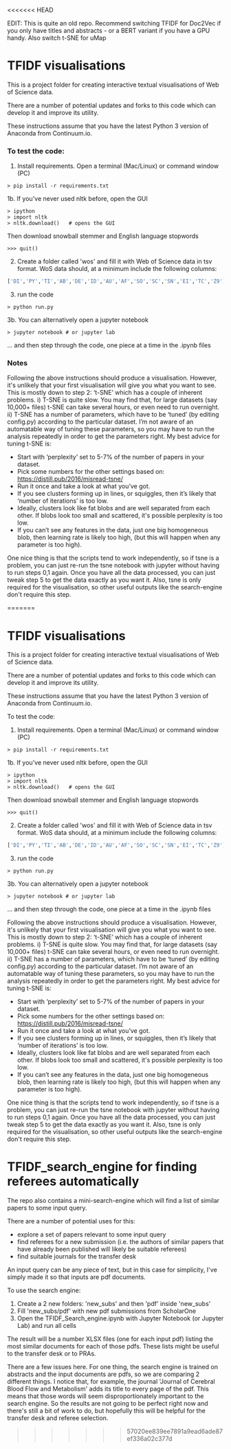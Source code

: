 <<<<<<< HEAD

EDIT: This is quite an old repo. Recommend switching TFIDF for Doc2Vec if you only have titles and abstracts  - or a BERT variant if you have a GPU handy. Also switch t-SNE for uMap

# TFIDF visualisations

This is a project folder for creating interactive textual visualisations of Web of Science data.

There are a number of potential updates and forks to this code which can develop it and improve its utility.

These instructions assume that you have the latest Python 3 version of Anaconda from Continuum.io.

### To test the code:
1. Install requirements.  Open a terminal (Mac/Linux) or command window (PC)
```
> pip install -r requirements.txt
```
1b. If you've never used nltk before, open the GUI
```
> ipython
> import nltk
> nltk.download()   # opens the GUI
```
Then download snowball stemmer and English language stopwords
```
>>> quit()
```
2. Create a folder called 'wos' and fill it with Web of Science data in tsv format. WoS data should, at a minimum include the following columns:
```python
['DI','PY','TI','AB','DE','ID','AU','AF','SO','SC','SN','EI','TC','Z9']
```

3. run the code
```
> python run.py
```
3b.  You can alternatively open a jupyter notebook
```
> jupyter notebook # or jupyter lab
```
... and then step through the code, one piece at a time in the .ipynb files

### Notes

Following the above instructions should produce a visualisation.  However, it's unlikely that your first visualisation will give you what you want to see.  This is mostly down to step 2: ‘t-SNE’ which has a couple of inherent problems.
i) T-SNE is quite slow.  You may find that, for large datasets (say 10,000+ files) t-SNE can take several hours, or even need to run overnight.  
ii) T-SNE has a number of parameters, which have to be ‘tuned’ (by editing config.py) according to the particular dataset.  I’m not aware of an automatable way of tuning these parameters, so you may have to run the analysis repeatedly in order to get the parameters right.  My best advice for tuning t-SNE is:
 - Start with ‘perplexity’ set to 5-7% of the number of papers in your dataset.
 - Pick some numbers for the other settings based on: https://distill.pub/2016/misread-tsne/
 - Run it once and take a look at what you’ve got.  
  - If you see clusters forming up in lines, or squiggles, then it’s likely that ‘number of iterations’ is too low.
  - Ideally, clusters look like fat blobs and are well separated from each other.  If blobs look too small and scattered, it's possible perplexity is too low.
  - If you can’t see any features in the data, just one big homogeneous blob, then learning rate is likely too high, (but this will happen when any parameter is too high).

One nice thing is that the scripts tend to work independently, so if tsne is a problem, you can just re-run the tsne notebook with jupyter without having to run steps 0,1 again.  Once you have all the data processed, you can just tweak step 5 to get the data exactly as you want it.  Also, tsne is only required for the visualisation, so other useful outputs like the search-engine don't require this step.

=======

TFIDF visualisations
====================================================================

This is a project folder for creating interactive textual visualisations of Web of Science data.

There are a number of potential updates and forks to this code which can develop it and improve its utility.

These instructions assume that you have the latest Python 3 version of Anaconda from Continuum.io.

To test the code:
1. Install requirements.  Open a terminal (Mac/Linux) or command window (PC)
```
> pip install -r requirements.txt
```
1b. If you've never used nltk before, open the GUI
```
> ipython
> import nltk
> nltk.download()   # opens the GUI
```
Then download snowball stemmer and English language stopwords
```
>>> quit()
```
2. Create a folder called 'wos' and fill it with Web of Science data in tsv format. WoS data should, at a minimum include the following columns:
```python
['DI','PY','TI','AB','DE','ID','AU','AF','SO','SC','SN','EI','TC','Z9']
```

3. run the code
```
> python run.py
```
3b.  You can alternatively open a jupyter notebook
```
> jupyter notebook # or jupyter lab
```
... and then step through the code, one piece at a time in the .ipynb files

Following the above instructions should produce a visualisation.  However, it's unlikely that your first visualisation will give you what you want to see.  This is mostly down to step 2: ‘t-SNE’ which has a couple of inherent problems.
i) T-SNE is quite slow.  You may find that, for large datasets (say 10,000+ files) t-SNE can take several hours, or even need to run overnight.  
ii) T-SNE has a number of parameters, which have to be ‘tuned’ (by editing config.py) according to the particular dataset.  I’m not aware of an automatable way of tuning these parameters, so you may have to run the analysis repeatedly in order to get the parameters right.  My best advice for tuning t-SNE is:
 - Start with ‘perplexity’ set to 5-7% of the number of papers in your dataset.
 - Pick some numbers for the other settings based on: https://distill.pub/2016/misread-tsne/
 - Run it once and take a look at what you’ve got.  
  - If you see clusters forming up in lines, or squiggles, then it’s likely that ‘number of iterations’ is too low.
  - Ideally, clusters look like fat blobs and are well separated from each other.  If blobs look too small and scattered, it's possible perplexity is too low.
  - If you can’t see any features in the data, just one big homogeneous blob, then learning rate is likely too high, (but this will happen when any parameter is too high).

One nice thing is that the scripts tend to work independently, so if tsne is a problem, you can just re-run the tsne notebook with jupyter without having to run steps 0,1 again.  Once you have all the data processed, you can just tweak step 5 to get the data exactly as you want it.  Also, tsne is only required for the visualisation, so other useful outputs like the search-engine don't require this step.


TFIDF_search_engine for finding referees automatically
====================================================================

The repo also contains a mini-search-engine which will find a list of similar papers to some input query.

There are a number of potential uses for this:
- explore a set of papers relevant to some input query
- find referees for a new submission (i.e. the authors of similar papers that have already been published will likely be suitable referees)
- find suitable journals for the transfer desk

An input query can be any piece of text, but in this case for simplicity, I've simply made it so that inputs are pdf documents.  

To use the search engine:
1. Create a 2 new folders: 'new_subs' and then 'pdf' inside 'new_subs'
2. Fill 'new_subs/pdf' with new pdf submissions from ScholarOne
3. Open the TFIDF_Search_engine.ipynb with Jupyter Notebook (or Jupyter Lab) and run all cells

The result will be a number XLSX files (one for each input pdf) listing the most similar documents for each of those pdfs.  These lists might be useful to the transfer desk or to PRAs.

There are a few issues here.  For one thing, the search engine is trained on abstracts and the input documents are pdfs, so we are comparing 2 different things.  I notice that, for example, the journal 'Journal of Cerebral Blood Flow and Metabolism' adds its title to every page of the pdf.  This means that those words will seem disproportionately important to the search engine.  So the results are not going to be perfect right now and there's still a bit of work to do, but hopefully this will be helpful for the transfer desk and referee selection.
>>>>>>> 57020ee839ee7891a9ead6ade87ef336a02c377d
